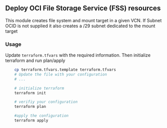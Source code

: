 ## Deploy OCI File Storage Service (FSS) resources
This module creates file system and mount target in a given VCN. 
If Subnet OCID is not supplied it also creates a /29 subnet dedicated to the mount target

### Usage
Update `terraform.tfvars` with the required information. 
Then initialize terraform and run plan/apply

```Bash
    cp terraform.tfvars.template terraform.tfvars
    # Update the file with your configuration
    # ...

    # initialize terraform
    terraform init

    # verifiy your configuration
    terraform plan

    #apply the configuration
    terraform apply

```

